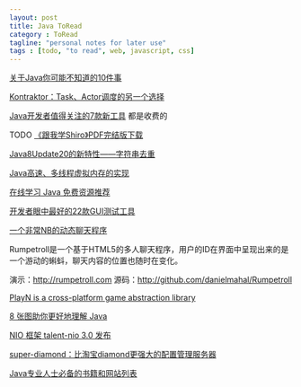 ```yaml
---
layout: post
title: Java ToRead
category : ToRead
tagline: "personal notes for later use"
tags : [todo, "to read", web, javascript, css]
---
```




[关于Java你可能不知道的10件事](http://www.iteye.com/news/29814)

[Kontraktor：Task、Actor调度的另一个选择](http://www.iteye.com/news/29667)

[Java开发者值得关注的7款新工具](http://www.iteye.com/news/29616) 都是收费的

TODO 
[《跟我学Shiro》PDF完结版下载](http://www.iteye.com/news/28980-shiro)


[Java8Update20的新特性——字符串去重](http://www.iteye.com/news/29338)

[Java高速、多线程虚拟内存的实现](http://www.iteye.com/news/29158)

[在线学习 Java 免费资源推荐](http://www.iteye.com/news/29113)

[开发者眼中最好的22款GUI测试工具](http://www.iteye.com/news/29088-GUI)

[一个非常NB的动态聊天程序](http://www.iteye.com/news/29063)

Rumpetroll是一个基于HTML5的多人聊天程序，用户的ID在界面中呈现出来的是一个游动的蝌蚪，聊天内容的位置也随时在变化。 

演示：http://rumpetroll.com 
源码：http://github.com/danielmahal/Rumpetroll 




[PlayN  is a cross-platform game abstraction library](https://code.google.com/p/playn/)


[8 张图助你更好地理解 Java](http://www.iteye.com/news/28319)

[NIO 框架 talent-nio 3.0 发布](http://www.iteye.com/news/28311)

[super-diamond：比淘宝diamond更强大的配置管理服务器](http://www.iteye.com/news/28294)

[Java专业人士必备的书籍和网站列表](http://www.iteye.com/news/29262)











